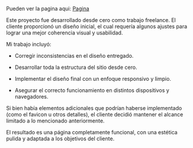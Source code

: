 Pueden ver la pagina aqui: [Pagina](guskpo20.github.io/sofialive/)


Este proyecto fue desarrollado desde cero como trabajo freelance. El cliente proporcionó un diseño inicial, el cual requería algunos ajustes para lograr una mejor coherencia visual y usabilidad.

Mi trabajo incluyó:

- Corregir inconsistencias en el diseño entregado.

- Desarrollar toda la estructura del sitio desde cero.

- Implementar el diseño final con un enfoque responsivo y limpio.

- Asegurar el correcto funcionamiento en distintos dispositivos y navegadores.

Si bien había elementos adicionales que podrían haberse implementado (como el favicon u otros detalles), el cliente decidió mantener el alcance limitado a lo mencionado anteriormente.

El resultado es una página completamente funcional, con una estética pulida y adaptada a los objetivos del cliente.
